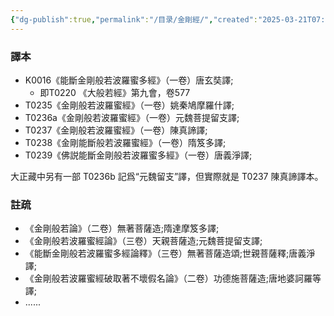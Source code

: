```yaml
---
{"dg-publish":true,"permalink":"/目录/金剛經/","created":"2025-03-21T07:57:17.366+08:00","updated":"2025-03-22T22:38:52.138+08:00"}
---
```


### 譯本
- K0016《能斷金剛般若波羅蜜多經》（一卷）唐玄奘譯;
	- 即T0220 《大般若經》第九會，卷577
- T0235《金剛般若波羅蜜經》（一卷）姚秦鳩摩羅什譯;
- T0236a《金剛般若波羅蜜經》（一卷）元魏菩提留支譯;
- T0237《金剛般若波羅蜜經》（一卷）陳真諦譯;
- T0238《金剛能斷般若波羅蜜經》（一卷）隋笈多譯;
- T0239《佛説能斷金剛般若波羅蜜多經》（一卷）唐義淨譯;

大正藏中另有一部 T0236b 記爲“元魏留支”譯，但實際就是 T0237 陳真諦譯本。
### 註疏
- 《金剛般若論》（二卷）無著菩薩造;隋達摩笈多譯;
- 《金剛般若波羅蜜經論》（三卷）天親菩薩造;元魏菩提留支譯;
- 《能斷金剛般若波羅蜜多經論釋》（三卷）無著菩薩造頌;世親菩薩釋;唐義淨譯;
- 《金剛般若波羅蜜經破取著不壞假名論》（二卷）功德施菩薩造;唐地婆訶羅等譯;
- ......